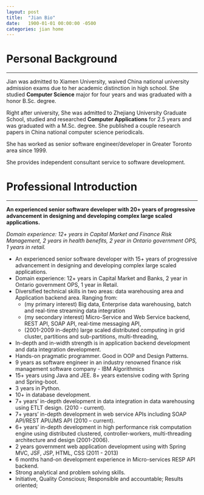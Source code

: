 ```yaml
---
layout: post
title:  "Jian Bio"
date:   1900-01-01 00:00:00 -0500
categories: jian home
---
```


# Personal Background
----------
Jian was admitted to Xiamen University, waived China national university admission exams due to her academic distinction in high school. She studied **Computer Science** major for four years and was graduated with a honor B.Sc. degree.

Right after university, She was admitted to Zhejiang University Graduate School, studied and researched **Computer Applications** for 2.5 years and was graduated with a M.Sc. degree. She published a couple research papers in China national computer science periodicals.

She has worked as senior software engineer/developer in Greater Toronto area since 1999. 

She provides independent consultant service to software development.  



# Professional Introduction
----------

**An experienced senior software developer with 20+ years of progressive advancement in designing and developing complex large scaled applications.**

*Domain experience: 12+ years in Capital Market and Finance Risk Management, 2 years in health benefits, 2 year in Ontario government OPS, 1 years in retail.*
 
- An experienced senior software developer with 15+ years of progressive advancement in designing and developing complex large scaled applications.
- Domain experience: 12+ years in Capital Market and Banks, 2 year in Ontario government OPS, 1 year in Retail.
- Diversified technical skills in two areas: data warehousing area and Application backend area. Ranging from: 
	- (my primary interest) Big data, Enterprise data warehousing, batch and real-time streaming data integration
	- (my secondary interest) Micro-Service and Web Service backend, REST API, SOAP API, real-time messaging API,  
	- (2001-2009 in-depth) large scaled distributed computing in grid cluster, partitions and sub-partitions, multi-threading, 
- In-depth and in-width strength is in application backend development and data integration development.
- Hands-on pragmatic programmer. Good in OOP and Design Patterns. 
- 9 years as software engineer in an industry renowned finance risk management software company - IBM Algorithmics 
- 15+ years using Java and JEE. 8+ years extensive coding with Spring and Spring-boot.
- 3 years in Python. 
- 10+ in database development.
- 7+ years’ in-depth development in data integration in data warehousing using ETLT design. (2010 - current).
- 7+ years’ in-depth development in web service APIs including SOAP API/REST API/JMS API (2010 – current).
- 6+ years’ in-depth development in high performance risk computation engine using distributed clustered, controller-workers, multi-threading architecture and design (2001-2006). 
- 2 years government web application development using with Spring MVC, JSF, JSP, HTML, CSS (2011 - 2013)
- 6 months hand-on development experience in Micro-services RESP API backend.
- Strong analytical and problem solving skills. 
- Initiative, Quality Conscious; Responsible and accountable; Results oriented; 

